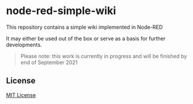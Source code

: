 # node-red-simple-wiki #

This repository contains a simple wiki implemented in Node-RED

It may either be used out of the box or serve as a basis for further developments.

> Please note: this work is currently in progress and will be finished by end of September 2021

## License ##

[MIT License](LICENSE.md)

